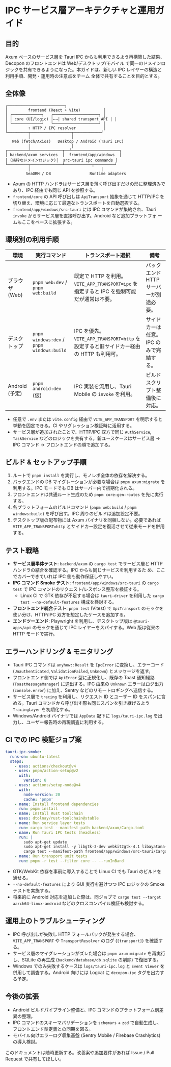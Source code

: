 # IPC サービス層アーキテクチャと運用ガイド

## 目的

Axum ベースのサービス層を Tauri IPC からも利用できるよう再構築した結果、Decopon のフロントエンドは Web/デスクトップ/モバイル
で同一のドメインロジックを共有できるようになった。本ガイドは、新しい IPC レイヤーの構造と利用手順、開発・運用時の注意点をチーム
全体で共有することを目的とする。

## 全体像

```
┌─────────────────────────┐
│         frontend (React + Vite)          │
│ ┌─────────────┐   ┌────────────────────┐ │
│ │ core (UI/logic) │←→│ shared transport API │ │
│ └─────────────┘   └────────────────────┘ │
│         ↑ HTTP / IPC resolver            │
└─────────┬──────────────────┬────────────┘
          │                  │
   Web (fetch/Axios)   Desktop / Android (Tauri IPC)
          │                  │
┌─────────┴──────────────┬──┴─────────────────────┐
│ backend/axum services  │  frontend/app/windows  │
│ (純粋なドメインロジック)│  src-tauri ipc commands │
└─────────┬──────────────┴────────────┬─────────┘
          │                               │
         SeaORM / DB                 Runtime adapters
```

- Axum の HTTP ハンドラはサービス層を薄く呼び出すだけの形に整理済みであり、IPC 経由でも同じ API を参照する。
- `frontend/core` の API 呼び出しは `ApiTransport` 抽象を通じて HTTP/IPC を切り替え、環境に応じて最適なトランスポートを自動選択する。
- `frontend/app/windows/src-tauri` には IPC コマンドが集約され、Tauri `invoke` からサービス層を直接呼び出す。Android など追加プラットフォ
ームもここをベースに拡張する。

## 環境別の利用手順

| 環境            | 実行コマンド                         | トランスポート選択                                        | 備考 |
|-----------------|--------------------------------------|-----------------------------------------------------------|------|
| ブラウザ (Web)  | `pnpm web:dev` / `pnpm web:build`    | 既定で HTTP を利用。`VITE_APP_TRANSPORT=ipc` を指定すると IPC を強制可能だが通常は不要。 | バックエンド HTTP サーバーが別途必要。 |
| デスクトップ    | `pnpm windows:dev` / `pnpm windows:build` | IPC を優先。`VITE_APP_TRANSPORT=http` を設定すると旧サイドカー経由の HTTP も利用可。 | サイドカーは任意。IPC のみで完結する。 |
| Android (予定)  | `pnpm android:dev` (仮)              | IPC 実装を流用し、Tauri Mobile の `invoke` を利用。        | ビルドスクリプト整備後に対応。 |

- 任意で `.env` または `vite.config` 経由で `VITE_APP_TRANSPORT` を明示すると挙動を固定できる。CI やリグレッション検証時に活用する。
- サービス層が追加されたことで、HTTP/IPC 双方で同じ `AuthService`, `TaskService` などのロジックを共有する。新ユースケースはサービス層 → IPC
コマンド → フロントエンドの順で追加する。

## ビルド & セットアップ手順

1. ルートで `pnpm install` を実行し、モノレポ全体の依存を解決する。
2. バックエンドの DB マイグレーションが必要な場合は `pnpm axum:migrate` を利用する。IPC モードでも DB はサーバー内で初期化される。
3. フロントエンドは共通ルート生成のため `pnpm core:gen-routes` を先に実行する。
4. 各プラットフォームのビルドコマンド (`pnpm web:build` / `pnpm windows:build`) を呼び出す。IPC 周りのビルドは追加設定不要。
5. デスクトップ版の配布物には Axum バイナリを同梱しない。必要であれば `VITE_APP_TRANSPORT=http` とサイドカー設定を復活させて従来モードを併用する。

## テスト戦略

- **サービス層単体テスト**: `backend/axum` の `cargo test` でサービス層と HTTP ハンドラの結合を確認する。IPC からも同じサービスを利用するた
め、ここでカバーできていれば IPC 側も動作保証しやすい。
- **IPC コマンド Smoke テスト**: `frontend/app/windows/src-tauri` の `cargo test` で IPC コマンドのリクエスト/レスポンス整形を検証する。
  - Linux CI で GTK 依存が不足する場合は `tauri-driver` を利用した `cargo test --no-default-features` 構成を検討する。
- **フロントエンド統合テスト**: `pnpm test` (Vitest) で `ApiTransport` のモックを使い分け、HTTP/IPC 双方を想定したケースを追加する。
- **エンドツーエンド**: Playwright を利用し、デスクトップ版は `@tauri-apps/api` のモックを通じて IPC レイヤーをスパイする。Web 版は従来の HTTP モードで実行。

## エラーハンドリング & モニタリング

- Tauri IPC コマンドは `anyhow::Result` を `IpcError` に変換し、エラーコード (`Unauthenticated`, `ValidationFailed`, `Unknown`) とメッセージを返す。
- フロントエンド側では `ApiError` 型に正規化し、既存の Toast 通知経路 (`ToastMessageManager`) に送出する。IPC 由来の `Unknown` エラーはログ出力 (`console.error`) に加え、Sentry などのリモートロギングへ送信する。
- サービス層で `tracing` を利用し、リクエスト ID とユーザー ID をスパンに含める。Tauri コマンドから呼び出す際も同じスパンを引き継げるよう `TracingLayer` を初期化する。
- Windows/Android バイナリでは `AppData` 配下に `logs/tauri-ipc.log` を出力し、ユーザー報告時の再現調査に利用する。

## CI での IPC 検証ジョブ案

```yaml
tauri-ipc-smoke:
  runs-on: ubuntu-latest
  steps:
    - uses: actions/checkout@v4
    - uses: pnpm/action-setup@v2
      with:
        version: 8
    - uses: actions/setup-node@v4
      with:
        node-version: 20
        cache: 'pnpm'
    - name: Install frontend dependencies
      run: pnpm install
    - name: Install Rust toolchain
      uses: dtolnay/rust-toolchain@stable
    - name: Run service layer tests
      run: cargo test --manifest-path backend/axum/Cargo.toml
    - name: Run Tauri IPC tests (headless)
      run: |
        sudo apt-get update
        sudo apt-get install -y libgtk-3-dev webkit2gtk-4.1 libayatana-appindicator3-dev
        cargo test --manifest-path frontend/app/windows/src-tauri/Cargo.toml --no-default-features
    - name: Run transport unit tests
      run: pnpm -r test --filter core -- --runInBand
```

- GTK/WebKit 依存を事前に導入することで Linux CI でも Tauri のビルドを通せる。
- `--no-default-features` により GUI 実行を避けつつ IPC ロジックの Smoke テストを実施する。
- 将来的に Android 対応を追加した際は、同ジョブで `cargo test --target aarch64-linux-android` などのクロスコンパイル検証も検討する。

## 運用上のトラブルシューティング

- IPC 呼び出しが失敗し HTTP フォールバックが発生する場合、`VITE_APP_TRANSPORT` や `TransportResolver` のログ (`[transport]`) を確認する。
- サービス層のマイグレーションがズレた場合は `pnpm axum:migrate` を再実行し、SQLite の再生成 (`backend/database/db.sqlite` の削除) で復旧する。
- Windows でのみ失敗するケースは `logs/tauri-ipc.log` と `Event Viewer` を併用して調査する。Android 向けには Logcat に `decopon-ipc` タグを出力する予定。

## 今後の拡張

- Android ビルドパイプライン整備と、IPC コマンドのプラットフォーム別差異の整理。
- IPC コマンドのスキーマバリデーションを `schemars` + `zod` で自動生成し、フロントエンド型定義との同期を図る。
- モバイル向けエラーログ収集基盤 (Sentry Mobile / Firebase Crashlytics) の導入検討。

このドキュメントは随時更新する。改善案や追加要件があれば Issue / Pull Request で共有してほしい。
